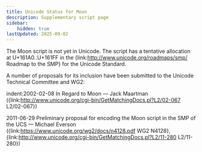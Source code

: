 ```yaml
---
title: Unicode Status for Moon
description: Supplementary script page
sidebar:
    hidden: true
lastUpdated: 2025-09-02
---
```


The Moon script is not yet in Unicode. The script has a tentative allocation at U+161A0..U+161FF in the {link:http://www.unicode.org/roadmaps/smp/ Roadmap to the SMP} for the Unicode Standard.

[comment]: # (end of intro)

[comment]: # (start of blocks)



[comment]: # (end of blocks)

[comment]: # (start of chars)



[comment]: # (end of chars)

[comment]: # (start of rest)

A number of proposals for its inclusion have been submitted to the Unicode Technical Committee and WG2:

indent:2002-02-08 In Regard to Moon — Jack Maartman ({link:http://www.unicode.org/cgi-bin/GetMatchingDocs.pl?L2/02-067 L2/02-067})

2011-06-29 Preliminary proposal for encoding the Moon script in the SMP of the UCS — Michael Everson ({link:https://www.unicode.org/wg2/docs/n4128.pdf WG2 N4128}, {link:http://www.unicode.org/cgi-bin/GetMatchingDocs.pl?L2/11-280 L2/11-280})
